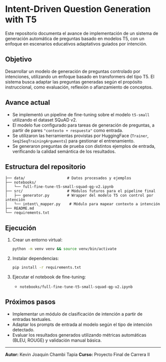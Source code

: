 # Intent-Driven Question Generation with T5

Este repositorio documenta el avance de implementación de un sistema de generación automática de preguntas basado en modelos T5, con un enfoque en escenarios educativos adaptativos guiados por intención.

## Objetivo

Desarrollar un modelo de generación de preguntas controlado por intenciones, utilizando un enfoque basado en transformers del tipo T5. El sistema busca adaptar las preguntas generadas según el propósito instruccional, como evaluación, reflexión o afianzamiento de conceptos.

## Avance actual

- Se implementó un pipeline de fine-tuning sobre el modelo `t5-small` utilizando el dataset SQuAD v2.
- El modelo fue configurado para tareas de generación de preguntas, a partir de pares `"contexto + respuesta"` como entrada.
- Se utilizaron las herramientas provistas por HuggingFace (`Trainer`, `Seq2SeqTrainingArguments`) para gestionar el entrenamiento.
- Se generaron preguntas de prueba con distintos ejemplos de entrada, verificando la calidad semántica de los resultados.

## Estructura del repositorio

```
├── data/                   # Datos procesados y ejemplos
├── notebooks/
│   └── full-fine-tune-t5-small-squad-qg-v2.ipynb
├── src/                    # Módulos futuros para el pipeline final
│   ├── generator.py        # Wrapper del modelo T5 con control por intención
│   └── intent\_mapper.py    # Módulo para mapear contexto a intención
├── README.md
└── requirements.txt
```

## Ejecución

1. Crear un entorno virtual:
   ```bash
   python -m venv venv && source venv/bin/activate
   ```

2. Instalar dependencias:

   ```bash
   pip install -r requirements.txt
   ```

3. Ejecutar el notebook de fine-tuning:

   * `notebooks/full-fine-tune-t5-small-squad-qg-v2.ipynb`

## Próximos pasos

* Implementar un módulo de clasificación de intención a partir de entradas textuales.
* Adaptar los prompts de entrada al modelo según el tipo de intención detectado.
* Evaluar los resultados generados utilizando métricas automáticas (BLEU, ROUGE) y validación manual básica.

---

**Autor:** Kevin Joaquin Chambi Tapia
**Curso:** Proyecto Final de Carrera II